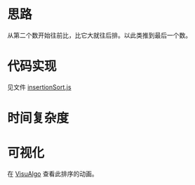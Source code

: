 # 思路

从第二个数开始往前比，比它大就往后排。以此类推到最后一个数。

# 代码实现

见文件 [insertionSort.js](../sort/insertionSort.js)

# 时间复杂度



# 可视化

在 [VisuAlgo](https://visualgo.net/en/sorting) 查看此排序的动画。
